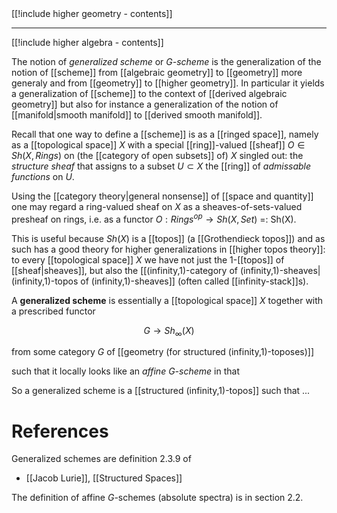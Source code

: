 <div class="rightHandSide toc">
[[!include higher geometry - contents]]

***

[[!include higher algebra - contents]]
</div>


The notion of  _generalized scheme_ or _$G$-scheme_ is the generalization of the notion of [[scheme]] from [[algebraic geometry]] to [[geometry]] more generaly and from [[geometry]] to [[higher geometry]]. In particular it yields a generalization of [[scheme]] to the context of [[derived algebraic geometry]] but also for instance a generalization of the notion of [[manifold|smooth manifold]] to [[derived smooth manifold]].

Recall that one way to define a [[scheme]] is as a [[ringed space]], namely as a [[topological space]] $X$ with a special [[ring]]-valued [[sheaf]] $O \in Sh(X,Rings)$ on (the [[category of open subsets]] of) $X$ singled out: the _structure sheaf_ that assigns to a subset $U \subset X$ the [[ring]] of _admissable functions_ on $U$.

Using the [[category theory|general nonsense]] of [[space and quantity]] one may regard a ring-valued sheaf on $X$ as a sheaves-of-sets-valued presheaf on rings, i.e. as a functor  $O : Rings^{op} \to Sh(X,Set)$ =: Sh(X). 

This is useful because $Sh(X)$ is a [[topos]] (a [[Grothendieck topos]]) and as such has a good theory for higher generalizations in [[higher topos theory]]: to every [[topological space]] $X$ we have not just the 1-[[topos]] of [[sheaf|sheaves]], but also the [[(infinity,1)-category of (infinity,1)-sheaves|(infinity,1)-topos of (infinity,1)-sheaves]] (often called [[infinity-stack]]s).

A **generalized scheme** is essentially a [[topological space]] $X$ together with a prescribed functor
 
$$
  G \to Sh_\infty(X)
$$

from some category $G$ of [[geometry (for structured (infinity,1)-toposes)]]

such that it locally looks like an _affine $G$-scheme_ in  that

So a generalized scheme is a [[structured (infinity,1)-topos]] such that ...

# References #

Generalized schemes are definition 2.3.9 of

* [[Jacob Lurie]], [[Structured Spaces]]

The definition of affine $G$-schemes (absolute spectra) is in section 2.2.